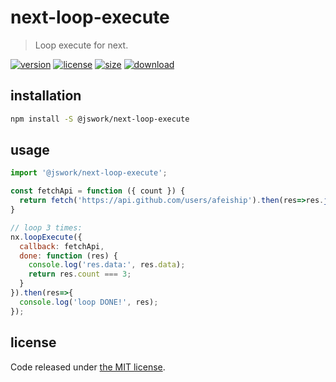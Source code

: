 # next-loop-execute
> Loop execute for next.

[![version][version-image]][version-url]
[![license][license-image]][license-url]
[![size][size-image]][size-url]
[![download][download-image]][download-url]

## installation
```bash
npm install -S @jswork/next-loop-execute
```

## usage
```js
import '@jswork/next-loop-execute';

const fetchApi = function ({ count }) {
  return fetch('https://api.github.com/users/afeiship').then(res=>res.json());
}

// loop 3 times:
nx.loopExecute({
  callback: fetchApi,
  done: function (res) {
    console.log('res.data:', res.data);
    return res.count === 3;
  }
}).then(res=>{
  console.log('loop DONE!', res);
});
```

## license
Code released under [the MIT license](https://github.com/afeiship/next-loop-execute/blob/master/LICENSE.txt).

[version-image]: https://img.shields.io/npm/v/@jswork/next-loop-execute
[version-url]: https://npmjs.org/package/@jswork/next-loop-execute

[license-image]: https://img.shields.io/npm/l/@jswork/next-loop-execute
[license-url]: https://github.com/afeiship/next-loop-execute/blob/master/LICENSE.txt

[size-image]: https://img.shields.io/bundlephobia/minzip/@jswork/next-loop-execute
[size-url]: https://github.com/afeiship/next-loop-execute/blob/master/dist/next-loop-execute.min.js

[download-image]: https://img.shields.io/npm/dm/@jswork/next-loop-execute
[download-url]: https://www.npmjs.com/package/@jswork/next-loop-execute
